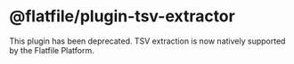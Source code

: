 # @flatfile/plugin-tsv-extractor

This plugin has been deprecated. TSV extraction is now natively supported by the Flatfile Platform.